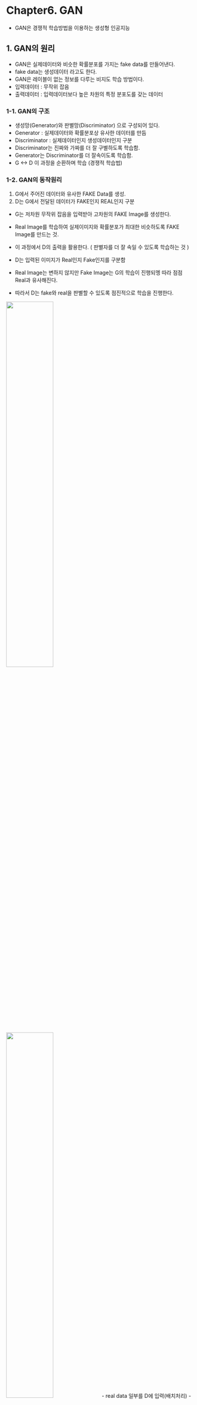 # Chapter6. GAN
- GAN은 경쟁적 학습방법을 이용하는 생성형 인공지능

## 1. GAN의 원리
- GAN은 실제데이터와 비슷한 확률분포를 가지는 fake data를 만들어낸다. 
- fake data는 생성데이터 라고도 한다.
- GAN은 레이블이 없는 정보를 다루는 비지도 학습 방법이다.
- 입력데이터 : 무작위 잡음
- 출력데이터 : 입력데이터보다 높은 차원의 특정 분포도를 갖는 데이터

### 1-1. GAN의 구조
- 생성망(Generator)와 판별망(Discriminator) 으로 구성되어 있다.
- Generator : 실제데이터와 확률분포상 유사한 데이터를 만듬
- Discriminator : 실제데이터인지 생성데이터인지 구분
- Discriminator는 진짜와 가짜를 더 잘 구별하도록 학습함. 
- Generator는 Discriminator를 더 잘속이도록 학습함.
- G <-> D 이 과정을 순환하며 학습 (경쟁적 학습법)

### 1-2. GAN의 동작원리
1. G에서 주어진 데이터와 유사한 FAKE Data를 생성.
2. D는 G에서 전달된 데이터가 FAKE인지 REAL인지 구분

- G는 저차원 무작위 잡음을 입력받아 고차원의 FAKE Image를 생성한다.
- Real Image를 학습하여 실제이미지와 확률분포가 최대한 비슷하도록 FAKE Image를 만드는 것.
- 이 과정에서 D의 출력을 활용한다. ( 판별자를 더 잘 속일 수 있도록 학습하는 것 )

- D는 입력된 이미지가 Real인지 Fake인지를 구분함
- Real Image는 변하지 않지만 Fake Image는 G의 학습이 진행되멩 따라 점점 Real과 유사해진다.
- 따라서 D는 fake와 real을 판별할 수 있도록 점진적으로 학습을 진행한다.
<img src="https://user-images.githubusercontent.com/70633080/117790545-6c758380-b284-11eb-9337-51d728fd7226.png" width=50% height=50%>
<img src="https://user-images.githubusercontent.com/70633080/117790577-74cdbe80-b284-11eb-858b-7296d4eec5e7.png" width=50% height=50%>
- real data 일부를 D에 입력(배치처리)
- 미분가능한 판별함수D가 출력을 1로 하도록 학습
- 실제데이터의 확률분포와 다른 임의의 확률분포를가진 무작위 잡음을 생성
- 생성된 무작위 잡음을 미분가능함 생성함수 G에 통과시킴 
- G가 생성한 데이터를 추출
- 추출된 생성데이터를 D에 입력
- 미분가능한 판별함수D가 출력을 0으로 하도록 학습

- G학습 시 D는 학습이 되지 않도록 동결(가중치고정)하는것이 중요함.
- 최적화가 끝나고나면 이론적으로는 G의 결과와 real image를 D가 판별하지 못하게된다.
- 이를 위해서는 각 G와 D가 최적으로 구성되고 둘의 밸런스가 잘 맞아야 한다.

## 2. 확률분포 생성을 위한 완전연결계층 GAN구현
- 처음 제안된 GAN논문에 게재된 예제를 구현해본다. 
- 이 예제는 GAN으로 정규분포를 생성한다.
- 생성에 사용하는 무작위 잡음벡터 Z는 균등분포확률신호인데 출력은 정규분포확률신호이다.
### 2-1. 패키지 임포드
```
import numpy as np
import matplotlib.pyplot as plt

from keras import models
from keras.layers import Dense, Conv1D, Reshape, Flatten, Lambda
from keras.optimizers import Adam
from keras import backend as K
```
### 2-2. Data 생성

